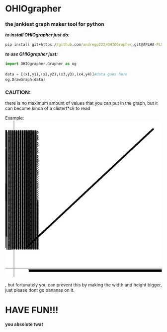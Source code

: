 # OHIOgrapher
### the jankiest graph maker tool for python

**_to install OHIOgrapher just do:_**
```cmd
pip install git+https://github.com/andregp222/OHIOGrapher.git@APLHA-PLS-DO-NOT-USE
```

**_to use OHIOgrapher just:_**
```python
import OHIOgrapher.Grapher as og

data = [(x1,y1),(x2,y2),(x3,y3),(x4,y4)]#data goes here
og.DrawGraph(data)

```

### CAUTION:
there is no maximum amount of values that you can put in the graph, but it can become kinda of a clisterf*ck to read

Example:
![](graph.png)

, but fortunately you can prevent this by making the width and height bigger, just please dont go bananas on it.


# HAVE FUN!!!
#### you absolute twat
